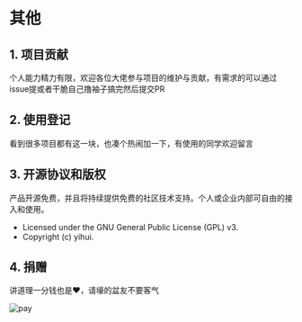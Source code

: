 
# 其他

## 1. 项目贡献

个人能力精力有限，欢迎各位大佬参与项目的维护与贡献，有需求的可以通过issue提或者干脆自己撸袖子搞完然后提交PR

## 2. 使用登记

看到很多项目都有这一块，也凑个热闹加一下，有使用的同学欢迎留言

## 3. 开源协议和版权

产品开源免费，并且将持续提供免费的社区技术支持。个人或企业内部可自由的接入和使用。

- Licensed under the GNU General Public License (GPL) v3.
- Copyright (c) yihui.

## 4. 捐赠

讲道理一分钱也是❤️，请壕的盆友不要客气

![pay](http://img.hhui.top/blog/yhh/yhhpay.png)
